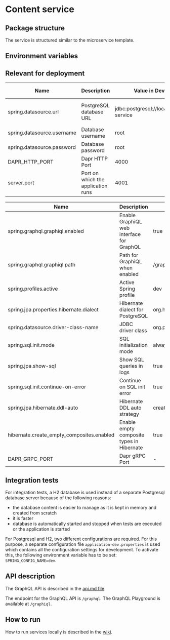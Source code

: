 # Content service

## Package structure

The service is structured similar to the microservice template.

## Environment variables

## Relevant for deployment

| Name                       | Description                        | Value in Dev Environment                         | Value in Prod Environment                                            |
|----------------------------|------------------------------------|--------------------------------------------------|----------------------------------------------------------------------|
| spring.datasource.url      | PostgreSQL database URL            | jdbc:postgresql://localhost:4032/content-service | jdbc:postgresql://content-service-db-postgresql:5432/content-service |
| spring.datasource.username | Database username                  | root                                             | gits                                                                 |
| spring.datasource.password | Database password                  | root                                             | secret                                                               |
| DAPR_HTTP_PORT             | Dapr HTTP Port                     | 4000                                             | 3500                                                                 |
| server.port                | Port on which the application runs | 4001                                             | 4001                                                                 |

| Name                                      | Description                               | Value in Dev Environment                  | Value in Prod Environment               |
|-------------------------------------------|-------------------------------------------|-------------------------------------------|-----------------------------------------|
| spring.graphql.graphiql.enabled           | Enable GraphiQL web interface for GraphQL | true                                      | true                                    |
| spring.graphql.graphiql.path              | Path for GraphiQL when enabled            | /graphiql                                 | /graphiql                               |
| spring.profiles.active                    | Active Spring profile                     | dev                                       | prod                                    |
| spring.jpa.properties.hibernate.dialect   | Hibernate dialect for PostgreSQL          | org.hibernate.dialect.PostgreSQLDialect** | org.hibernate.dialect.PostgreSQLDialect |
| spring.datasource.driver-class-name       | JDBC driver class                         | org.postgresql.Driver                     | org.postgresql.Driver                   |
| spring.sql.init.mode                      | SQL initialization mode                   | always                                    | always                                  |
| spring.jpa.show-sql                       | Show SQL queries in logs                  | true                                      | true                                    |
| spring.sql.init.continue-on-error         | Continue on SQL init error                | true                                      | true                                    |
| spring.jpa.hibernate.ddl-auto             | Hibernate DDL auto strategy               | create                                    | update                                  |
| hibernate.create_empty_composites.enabled | Enable empty composite types in Hibernate | true                                      | true                                    |
| DAPR_GRPC_PORT                            | Dapr gRPC Port                            | -                                         | 50001                                   |

## Integration tests

For integration tests, a H2 database is used instead of a separate Postgresql database server because of the following
reasons:

- the database content is easier to manage as it is kept in memory and created from scratch
- it is faster
- database is automatically started and stopped when tests are executed or the application is started

For Postgresql and H2, two different configurations are required.
For this purpose, a separate configuration file `application-dev.properties` is used which contains all the configuration
settings for development. To activate this, the following environment variable has to be set: `SPRING_CONFIG_NAME=dev`.

## API description

The GraphQL API is described in the [api.md file](api.md).

The endpoint for the GraphQL API is `/graphql`. The GraphQL Playground is available at `/graphiql`.

## How to run

How to run services locally is described in
the [wiki](https://gits-enpro.readthedocs.io/en/latest/dev-manuals/backend/get-started.html).

